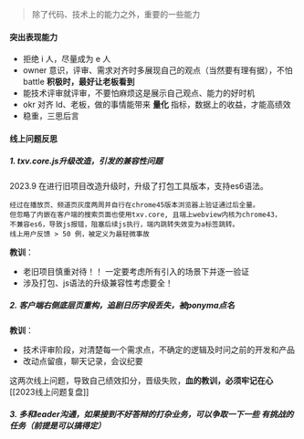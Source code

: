 >除了代码、技术上的能力之外，重要的一些能力
#### 突出表现能力

- 拒绝 i 人，尽量成为 e 人
- owner 意识，评审、需求对齐时多展现自己的观点（当然要有理有据），不怕 battle
	**积极时，最好让老板看到**
- 能技术评审就评审，不要怕麻烦这是展示自己观点、能力的好时机
- okr 对齐 ld、老板，做的事情能带来 **量化** 指标，数据上的收益，才能高绩效
- 稳重，三思后言
#### 线上问题反思

##### 1. txv.core.js升级改造，引发的兼容性问题

2023.9 在进行旧项目改造升级时，升级了打包工具版本，支持es6语法。

	经过在播放页、频道页灰度两周并自行在chrome45版本浏览器上验证通过后全量。
	但忽略了内嵌在客户端的搜索页面也使用txv.core, 且端上webview内核为chrome43，
	不兼容es6，导致js报错，阻塞后续js执行，端内跳转失效变为a标签跳转。
	线上用户反馈 > 50 例，被定义为最轻微事故

**教训**：
- 老旧项目慎重对待！！ 一定要考虑所有引入的场景下并逐一验证
-  涉及打包、js语法的升级兼容性考虑要全！

##### 2. 客户端右侧底层页重构，追剧日历字段丢失，被ponyma点名

**教训**：
- 技术评审阶段，对清楚每一个需求点，不确定的逻辑及时问之前的开发和产品
- 改动点留痕，聊天记录，会议纪要

这两次线上问题，导致自己绩效扣分，晋级失败，**血的教训，必须牢记在心**
[[2023线上问题复盘]]


##### 3. 多和leader沟通，如果接到不好答辩的打杂业务，可以争取一下一些 有挑战的任务（前提是可以搞得定）





